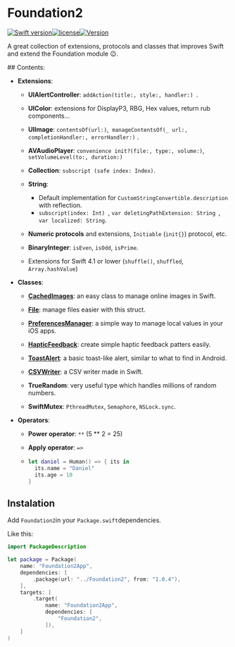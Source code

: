 # Foundation2

[![Swift version](https://img.shields.io/badge/Swift-4-orange.svg)](https://kotlinlang.org/)[![license](https://img.shields.io/badge/license-MIT-blue.svg)](https://github.com/illescasDaniel/Foundation2/blob/master/LICENSE)[![Version](https://img.shields.io/badge/version-1.0.4-green.svg)](https://github.com/illescasDaniel/Foundation2/releases)

A great collection of extensions, protocols and classes that improves Swift and extend the Foundation module 😉.

## Contents:

- **Extensions**:

  - **UIAlertController**: `addAction(title:, style:, handler:) `.

  - **UIColor**: extensions for DisplayP3, RBG, Hex values, return rub components...

  - **UIImage**: `contentsOf(url:)`,  `manageContentsOf(_ url:, completionHandler:, errorHandler:)` .

  - **AVAudioPlayer**: `convenience init?(file:, type:, volume:)`, `setVolumeLevel(to:, duration:)` 

  - **Collection**: `subscript (safe index: Index)`.

  - **String**: 
    - Default implementation for `CustomStringConvertible.description` with reflection.
    - `subscript(index: Int) `, `var deletingPathExtension: String `, `var localized: String`.

  - **Numeric protocols** and extensions, `Initiable`  (`init{}`) protocol, etc.

  - **BinaryInteger**: `isEven`, `isOdd`, `isPrime`.

  - Extensions for Swift 4.1 or lower (`shuffle()`, `shuffled`, `Array.hashValue`)

    

- **Classes**:

  * [**CachedImages**](https://github.com/illescasDaniel/CachedImages): an easy class to manage online images in Swift. 

  * [**File**](https://github.com/illescasDaniel/Files-swift): manage files easier with this struct.

  * [**PreferencesManager**](https://github.com/illescasDaniel/PreferencesManagerSwift): a simple way to manage local values in your iOS apps. 

  * [**HapticFeedback**](https://github.com/illescasDaniel/HapticFeedbackPlayer): create simple haptic feedback patters easily. 

  * [**ToastAlert**](https://github.com/illescasDaniel/ToastAlert): a basic toast-like alert, similar to what to find in Android. 

  * [**CSVWriter**](https://github.com/illescasDaniel/CSVWriter): a CSV writer made in Swift. 

  * **TrueRandom**: very useful type which handles millions of random numbers. 

  * **SwiftMutex**: `PthreadMutex`, `Semaphore`, `NSLock.sync`. 

    

- **Operators**:

  - **Power operator**: `**` (5 ** 2 = 25)

  - **Apply operator**: `=>` 

  - ```swift
    let daniel = Human() => { its in
      its.name = "Daniel"
      its.age = 10
    }
    ```

## Instalation

Add `Foundation2`in your `Package.swift`dependencies.

Like this:

```swift
import PackageDescription

let package = Package(
    name: "Foundation2App",
    dependencies: [
        .package(url: "../Foundation2", from: "1.0.4"),
    ],
    targets: [
        .target(
            name: "Foundation2App",
            dependencies: [
                "Foundation2",
            ]),
    ]
)
```